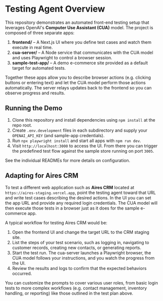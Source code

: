 # Testing Agent Overview

This repository demonstrates an automated front-end testing setup that leverages OpenAI's **Computer Use Assistant (CUA)** model. The project is composed of three separate apps:

1. **frontend/** – A Next.js UI where you define test cases and watch them execute in real time.
2. **cua-server/** – A Node service that communicates with the CUA model and uses Playwright to control a browser session.
3. **sample-test-app/** – A demo e-commerce site provided as a default target for automated tests.

Together these apps allow you to describe browser actions (e.g. clicking buttons or entering text) and let the CUA model perform those actions automatically. The server relays updates back to the frontend so you can observe progress and results.

## Running the Demo

1. Clone this repository and install dependencies using `npm install` at the repo root.
2. Create `.env.development` files in each subdirectory and supply your `OPENAI_API_KEY` (and sample-app credentials).
3. Run `npx playwright install` and start all apps with `npm run dev`.
4. Visit `http://localhost:3000` to access the UI. From there you can trigger the predefined test flow against the sample store running on port `3005`.

See the individual READMEs for more details on configuration.

## Adapting for Aires CRM

To test a different web application such as **Aires CRM** located at `https://aires-staging.vercel.app`, point the testing agent toward that URL and write test cases describing the desired actions. In the UI you can set the app URL and provide any required login credentials. The CUA model will then execute those tests in a browser just as it does for the sample e-commerce app.

A typical workflow for testing Aires CRM would be:

1. Open the frontend UI and change the target URL to the CRM staging site.
2. List the steps of your test scenario, such as logging in, navigating to customer records, creating new contacts, or generating reports.
3. Start the test run. The cua-server launches a Playwright browser, the CUA model follows your instructions, and you watch the progress from the UI.
4. Review the results and logs to confirm that the expected behaviors occurred.

You can customize the prompts to cover various user roles, from basic login tests to more complex workflows (e.g. contact management, inventory handling, or reporting) like those outlined in the test plan above.
